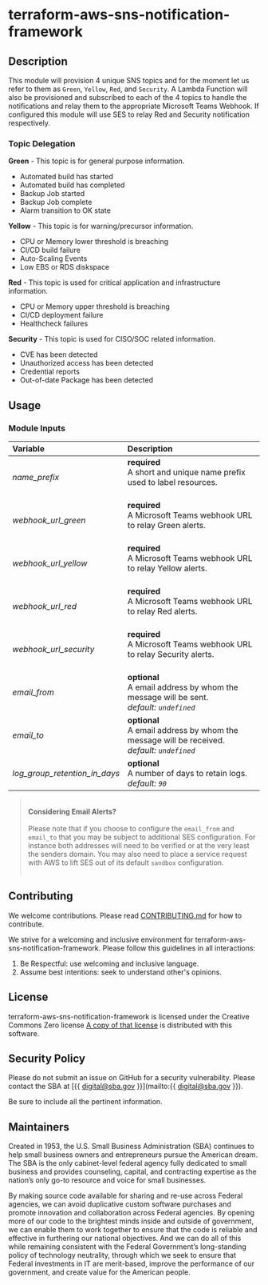 # terraform-aws-sns-notification-framework

## Description

This module will provision 4 unique SNS topics and for the moment let us refer to them as `Green`, `Yellow`, `Red`, and `Security`. A Lambda Function will also be provisioned and subscribed to each of the 4 topics to handle the notifications and relay them to the appropriate Microsoft Teams Webhook. If configured this module will use SES to relay Red and Security notification respectively.

### Topic Delegation

**Green** - This topic is for general purpose information.

  * Automated build has started
  * Automated build has completed
  * Backup Job started
  * Backup Job complete
  * Alarm transition to OK state

**Yellow** - This topic is for warning/precursor information.

  * CPU or Memory lower threshold is breaching
  * CI/CD build failure
  * Auto-Scaling Events
  * Low EBS or RDS diskspace

**Red** - This topic is used for critical application and infrastructure information.

  * CPU or Memory upper threshold is breaching
  * CI/CD deployment failure
  * Healthcheck failures

**Security** - This topic is used for CISO/SOC related information.

  * CVE has been detected
  * Unauthorized access has been detected
  * Credential reports
  * Out-of-date Package has been detected

## Usage

### Module Inputs

| Variable                      | Description |
| :-                            | :- |
| _name_prefix_                 | **required**<br/>A short and unique name prefix used to label resources.<br/><br/>
| _webhook_url_green_           | **required**<br/>A Microsoft Teams webhook URL to relay Green alerts.<br/><br/>
| _webhook_url_yellow_          | **required**<br/>A Microsoft Teams webhook URL to relay Yellow alerts.<br/><br/>
| _webhook_url_red_             | **required**<br/>A Microsoft Teams webhook URL to relay Red alerts.<br/><br/>
| _webhook_url_security_        | **required**<br/>A Microsoft Teams webhook URL to relay Security alerts.<br/><br/>
| _email_from_                  | **optional**<br/>A email address by whom the message will be sent.<br/>_default: `undefined`_
| _email_to_                    | **optional**<br/>A email address by whom the message will be received.<br/>_default: `undefined`_
| _log_group_retention_in_days_ | **optional**<br/>A number of days to retain logs.<br/>_default: `90`_

> <br/>**Considering Email Alerts?** <br/><br/>
> Please note that if you choose to configure the `email_from` and `email_to` that you may be subject to additional SES configuration. For instance both addresses will need to be verified or at the very least the senders domain. You may also need to place a service request with AWS to lift SES out of its default `sandbox` configuration.<br/><br/>

## Contributing

We welcome contributions. Please read [CONTRIBUTING.md](./CONTRIBUTING.md) for how to contribute.

We strive for a welcoming and inclusive environment for terraform-aws-sns-notification-framework.
Please follow this guidelines in all interactions:

1. Be Respectful: use welcoming and inclusive language.
2. Assume best intentions: seek to understand other's opinions.

## License

terraform-aws-sns-notification-framework is licensed under the Creative Commons Zero license
[A copy of that license](./LICENSE.md) is distributed with this software.

## Security Policy

Please do not submit an issue on GitHub for a security vulnerability.
Please contact the SBA at [{{ digital@sba.gov }}](mailto:{{ digital@sba.gov }}).

Be sure to include all the pertinent information.

## Maintainers

Created in 1953, the U.S. Small Business Administration (SBA) continues to help small business owners and entrepreneurs pursue the American dream. The SBA is the only cabinet-level federal agency fully dedicated to small business and provides counseling, capital, and contracting expertise as the nation’s only go-to resource and voice for small businesses.

By making source code available for sharing and re-use across Federal agencies, we can avoid duplicative custom software purchases and promote innovation and collaboration across Federal agencies. By opening more of our code to the brightest minds inside and outside of government, we can enable them to work together to ensure that the code is reliable and effective in furthering our national objectives. And we can do all of this while remaining consistent with the Federal Government’s long-standing policy of technology neutrality, through which we seek to ensure that Federal investments in IT are merit-based, improve the performance of our government, and create value for the American people.
